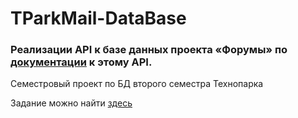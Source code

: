 # TParkMail-DataBase
### Реализации API к базе данных проекта «Форумы» по [документации](https://tech-db-forum.bozaro.ru) к этому API.
Семестровый проект по БД второго семестра Технопарка

Задание можно найти [здесь](https://github.com/bozaro/tech-db-hello)
